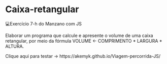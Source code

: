 # Caixa-retangular
💻Exercício 7-h do Manzano com JS
<p>Elaborar um programa que calcule e apresente o volume de uma caixa retangular, por meio da fórmula
VOLUME ← COMPRIMENTO * LARGURA * ALTURA.</p>
<p>Clique aqui para testar -> https://akemyk.github.io/Viagem-percorrida-JS/ </p>

